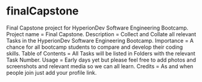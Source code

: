 # finalCapstone
Final Capstone project for HyperionDev Software Engineering Bootcamp.
Project name = Final Capstone.
Description = Collect and Collate all relevant Tasks in the HyperionDev Software Engineering Bootcamp.
  Importance = A chance for all bootcamp students to compare and develop their coding skills.
  Table of Contents = All Tasks will be listed in Folders with the relevant Task Number.
  Usage = Early days yet but please feel free to add photos and screenshots and relevant media so we can all learn.
  Credits = As and when people join just add your profile link.
